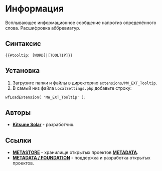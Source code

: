 # Информация

Всплывающее информационное сообщение напротив определённого слова. Расшифровка аббревиатур.

## Синтаксис

```
{{#tooltip: [WORD]|[TOOLTIP]}}
```

## Установка

1. Загрузите папки и файлы в директорию `extensions/MW_EXT_Tooltip`.
2. В самый низ файла `LocalSettings.php` добавьте строку:

```
wfLoadExtension( 'MW_EXT_Tooltip' );
```

## Авторы

- [**Kitsune Solar**](https://kitsune.solar/) - разработчик.

## Ссылки

- [**METASTORE**](https://metastore.pro/) - хранилище открытых проектов [**METADATA**](https://metadata.foundation/).
- [**METADATA / FOUNDATION**](https://metadata.foundation/) - поддержка и разработка открытых проектов.
